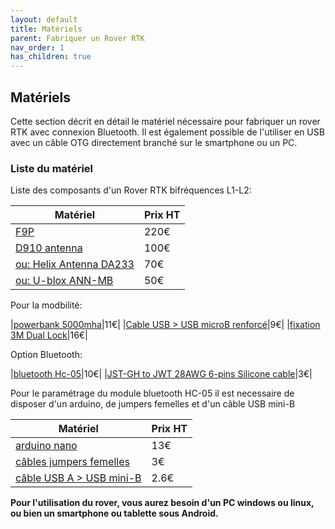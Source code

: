 ```yaml
---
layout: default
title: Matériels
parent: Fabriquer un Rover RTK
nav_order: 1
has_children: true
---
```


## Matériels

Cette section décrit en détail le matériel nécessaire pour fabriquer un rover RTK avec connexion Bluetooth. 
Il est également possible de l'utiliser en USB avec un câble OTG directement branché sur le smartphone ou un PC.

### Liste du matériel

Liste des composants d'un Rover RTK bifréquences L1-L2:

|Matériel|Prix HT|
|--------|----|
|[F9P](https://store-drotek.com/891-rtk-zed-f9p-gnss.html)|220€|
|[D910 antenna](https://store.drotek.com/da-910-multiband-gnss-antenna) |100€|
|[ou: Helix Antenna DA233](https://store-drotek.com/925-da233.html)|70€|
|[ou: U-blox ANN-MB](https://store-drotek.com/909-u-blox-ann-mb-multi-band-antenna.html)|50€|

Pour la modbilité:

|[powerbank 5000mha](https://www.amazon.fr/gp/product/B082PMBWRZ/ref=ppx_yo_dt_b_asin_title_o00_s00?ie=UTF8&psc=1)|11€|
|[Cable USB > USB microB renforcé](https://www.amazon.fr/gp/product/B01LXCA1GJ/ref=ppx_yo_dt_b_asin_title_o01_s00?ie=UTF8&psc=1)|9€|
|[fixation 3M Dual Lock](https://www.amazon.fr/3M-Syst%C3%A8me-fixation-pliable-transparent/dp/B00LZRLYYI/ref=psdc_1854612031_t2_B081FF3BM6)|16€|

Option Bluetooth: 

|[bluetooth Hc-05](https://www.amazon.fr/DSD-TECH-HC-05-Pass-through-Communication/dp/B01G9KSAF6/ref=sr_1_1_sspa?__mk_fr_FR=%C3%85M%C3%85%C5%BD%C3%95%C3%91&dchild=1&keywords=hc-05&qid=1586875187&s=computers&sr=1-1-spons&psc=1&spLa=ZW5jcnlwdGVkUXVhbGlmaWVyPUFTNVVYWUlSTThRMjgmZW5jcnlwdGVkSWQ9QTAzNzQ3MzMzUU5UWkZWSzdYRFJRJmVuY3J5cHRlZEFkSWQ9QTA5MDQwNTE0UElCRFlMNTQ1MDMmd2lkZ2V0TmFtZT1zcF9hdGYmYWN0aW9uPWNsaWNrUmVkaXJlY3QmZG9Ob3RMb2dDbGljaz10cnVl)|10€| 
|[JST-GH to JWT 28AWG 6-pins Silicone cable](https://store-drotek.com/831-jst-gh-to-jwt-28awg-6pins-cable.html)|3€|

Pour le paramétrage du module bluetooth HC-05 il est necessaire de disposer d'un arduino, de jumpers femelles et d'un câble USB mini-B

|Matériel|Prix HT|
|--------|----|
|[arduino nano](https://fr.rs-online.com/web/p/kits-de-developpement-pour-processeurs-et-microcontroleurs/1927590/)|13€|
|[câbles jumpers femelles](https://fr.rs-online.com/web/p/kit-de-cables-dupont/7916450/)|3€|
|[câble USB A > USB mini-B](https://fr.rs-online.com/web/p/cables-usb/1862803/)|2.6€|

**Pour l'utilisation du rover, vous aurez besoin d'un PC windows ou linux, ou bien un smartphone ou tablette sous Android.**


































